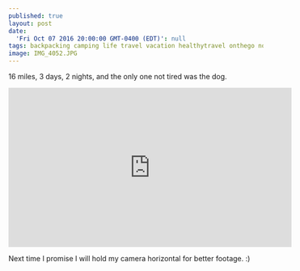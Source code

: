 ```yaml
---
published: true
layout: post
date:
  'Fri Oct 07 2016 20:00:00 GMT-0400 (EDT)': null
tags: backpacking camping life travel vacation healthytravel onthego nocook
image: IMG_4052.JPG
---
```

16 miles, 3 days, 2 nights, and the only one not tired was the dog. 

<iframe width="560" height="315" src="https://www.youtube.com/embed/GnTJPg9Glio" frameborder="0" allowfullscreen></iframe>

<br>

Next time I promise I will hold my camera horizontal for better footage. :)
